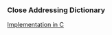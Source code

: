 ### Close Addressing Dictionary
[Implementation in C](https://github.com/ferhadme/minimal-dictionary)
